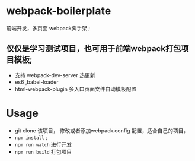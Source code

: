 # webpack-boilerplate
前端开发，多页面 webpack脚手架 ;

仅仅是学习测试项目，也可用于前端webpack打包项目模板;
---
- 支持 webpack-dev-server 热更新
- es6 ,babel-loader
- html-webpack-plugin 多入口页面文件自动模板配置

# Usage
- git clone 该项目， 修改或者添加webpack.config 配置，适合自己的项目，
- `npm install` ;
- `npm run watch` 进行开发
- `npm run build` 打包项目